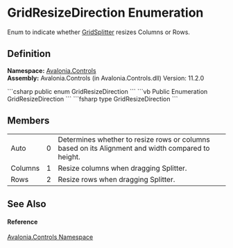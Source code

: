 # GridResizeDirection Enumeration


Enum to indicate whether <a href="T_Avalonia_Controls_GridSplitter">GridSplitter</a> resizes Columns or Rows.



## Definition
**Namespace:** <a href="N_Avalonia_Controls">Avalonia.Controls</a>  
**Assembly:** Avalonia.Controls (in Avalonia.Controls.dll) Version: 11.2.0

<Tabs groupId="api-code-preview">
<TabItem value="csharp" label="C#">
```csharp
public enum GridResizeDirection
```
</TabItem>
<TabItem value="vb" label="VB">
```vb
Public Enumeration GridResizeDirection
```
</TabItem>
<TabItem value="fsharp" label="F#">
```fsharp
type GridResizeDirection
```
</TabItem>
</Tabs>



## Members
<table>
<tr>
<td>Auto</td>
<td>0</td>
<td>Determines whether to resize rows or columns based on its Alignment and width compared to height.</td>
</tr>
<tr>
<td>Columns</td>
<td>1</td>
<td>Resize columns when dragging Splitter.</td>
</tr>
<tr>
<td>Rows</td>
<td>2</td>
<td>Resize rows when dragging Splitter.</td>
</tr>
</table>

## See Also


#### Reference
<a href="N_Avalonia_Controls">Avalonia.Controls Namespace</a>  

